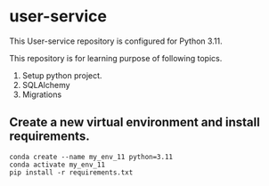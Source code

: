 # user-service

This User-service repository is configured for Python 3.11.

This repository is for learning purpose of following topics.
1. Setup python project.
2. SQLAlchemy
3. Migrations


## Create a new virtual environment and install requirements.
```
conda create --name my_env_11 python=3.11
conda activate my_env_11
pip install -r requirements.txt
```